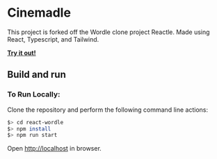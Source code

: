 # Cinemadle

This project is forked off the Wordle clone project Reactle. Made using React, Typescript, and Tailwind.

[**Try it out!**](https://cinemadle.com/)

## Build and run

### To Run Locally:

Clone the repository and perform the following command line actions:

```bash
$> cd react-wordle
$> npm install
$> npm run start
```
Open [http://localhost](http://localhost) in browser.
